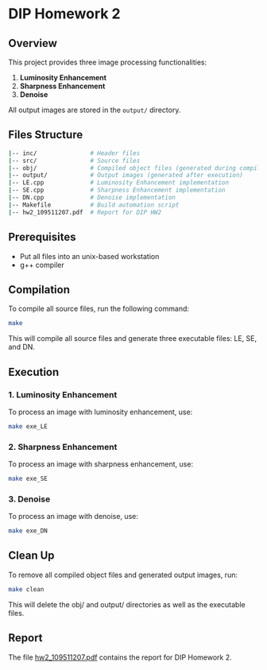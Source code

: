 # DIP Homework 2

## Overview
This project provides three image processing functionalities:
1. **Luminosity Enhancement**
2. **Sharpness Enhancement**
3. **Denoise**

All output images are stored in the `output/` directory.

## Files Structure
```sh
|-- inc/               # Header files
|-- src/               # Source files
|-- obj/               # Compiled object files (generated during compilation)
|-- output/            # Output images (generated after execution)
|-- LE.cpp             # Luminosity Enhancement implementation
|-- SE.cpp             # Sharpness Enhancement implementation
|-- DN.cpp             # Denoise implementation
|-- Makefile           # Build automation script
|-- hw2_109511207.pdf  # Report for DIP HW2
```

## Prerequisites
- Put all files into an unix-based workstation
- g++ compiler

## Compilation
To compile all source files, run the following command:
```sh
make
```
This will compile all source files and generate three executable files: LE, SE, and DN.

## Execution
### 1. Luminosity Enhancement
To process an image with luminosity enhancement, use:
```sh
make exe_LE
```

### 2. Sharpness Enhancement
To process an image with sharpness enhancement, use:
```sh
make exe_SE
```

### 3. Denoise
To process an image with denoise, use:
```sh
make exe_DN
```

## Clean Up
To remove all compiled object files and generated output images, run:
```sh
make clean
```
This will delete the obj/ and output/ directories as well as the executable files.

## Report
The file [hw2_109511207.pdf](hw2_109511207.pdf) contains the report for DIP Homework 2.
